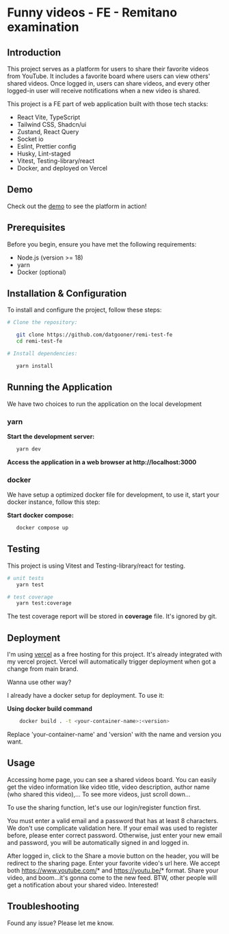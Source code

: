# Funny videos - FE - Remitano examination 

## Introduction

This project serves as a platform for users to share their favorite videos from YouTube. It includes a favorite board where users can view others' shared videos. Once logged in, users can share videos, and every other logged-in user will receive notifications when a new video is shared.

This project is a FE part of web application built with those tech stacks:
- React Vite, TypeScript
- Tailwind CSS, Shadcn/ui
- Zustand, React Query
- Socket io
- Eslint, Prettier config
- Husky, Lint-staged
- Vitest, Testing-library/react
- Docker, and deployed on Vercel

## Demo

Check out the [demo](https://remi-funny-videos.vercel.app/) to see the platform in action!

## Prerequisites

Before you begin, ensure you have met the following requirements:

- Node.js (version >= 18)
- yarn
- Docker (optional)

## Installation & Configuration

To install and configure the project, follow these steps:
```bash
# Clone the repository:

   git clone https://github.com/datgooner/remi-test-fe
   cd remi-test-fe

# Install dependencies:

   yarn install
```

## Running the Application

We have two choices to run the application on the local development

### yarn

   **Start the development server:**

```bash
   yarn dev
```
   **Access the application in a web browser at http://localhost:3000**

### docker

We have setup a optimized docker file for development, to use it, start your docker instance, follow this step:

   **Start docker compose:**

```bash
   docker compose up
```

## Testing

This project is using Vitest and Testing-library/react for testing.

```bash
# unit tests
   yarn test

# test coverage
   yarn test:coverage
```

The test coverage report will be stored in __coverage__ file. It's ignored by git.

## Deployment

I'm using [vercel](https://vercel.com/) as a free hosting for this project. It's already integrated with my vercel project. Vercel will automatically trigger deployment when got a change from main brand.

Wanna use other way?

I already have a docker setup for deployment. To use it:

   **Using docker build command**

```bash
    docker build . -t <your-container-name>:<version>
```

Replace 'your-container-name' and 'version' with the name and version you want.

## Usage

Accessing home page, you can see a shared videos board. 
You can easily get the video information like video title, video description, author name (who shared this video),...
To see more videos, just scroll down...

To use the sharing function, let's use our login/register function first. 

You must enter a valid email and a password that has at least 8 characters. We don't use complicate validation here.
If your email was used to register before, please enter correct password. Otherwise, just enter your new email and password, you will be automatically signed in and logged in. 

After logged in, click to the Share a movie button on the header, you will be redirect to the sharing page. Enter your favorite video's url here. We accept both https://www.youtube.com/* and https://youtu.be/* format. Share your video, and boom...it's gonna come to the new feed. BTW, other people will get a notification about your shared video. Interested!

## Troubleshooting

Found any issue? Please let me know.